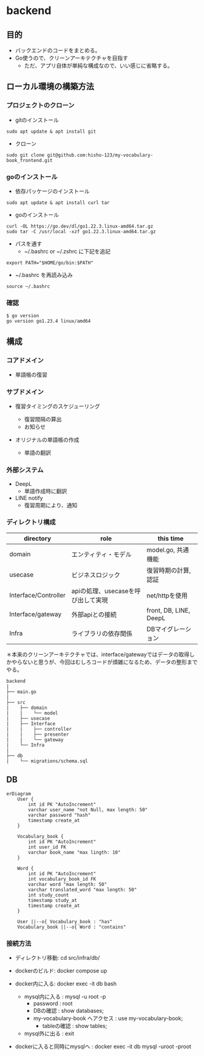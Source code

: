 # backend

## 目的

- バックエンドのコードをまとめる。
- Go使うので、クリーンアーキテクチャを目指す
  - ただ、アプリ自体が単純な構成なので、いい感じに省略する。


## ローカル環境の構築方法

### プロジェクトのクローン
- gitのインストール
```
sudo apt update & apt install git
```

- クローン
```
sudo git clone git@github.com:hisho-123/my-vocabulary-book_frontend.git
```

### goのインストール

- 依存パッケージのインストール
```
sudo apt update & apt install curl tar
```

- goのインストール
```
curl -OL https://go.dev/dl/go1.22.3.linux-amd64.tar.gz
sudo tar -C /usr/local -xzf go1.22.3.linux-amd64.tar.gz
```

- パスを通す
  - ~/.bashrc or ~/.zshrc に下記を追記
```
export PATH="$HOME/go/bin:$PATH"
```

- ~/.bashrc を再読み込み
```
source ~/.bashrc
```

### 確認
```
$ go version
go version go1.23.4 linux/amd64
```


## 構成

### コアドメイン

- 単語帳の復習

### サブドメイン

- 復習タイミングのスケジューリング
  - 復習間隔の算出
  - お知らせ

- オリジナルの単語帳の作成
  - 単語の翻訳

### 外部システム

- DeepL
  - 単語作成時に翻訳
- LINE notify
  - 復習周期により、通知

### ディレクトリ構成

| directory            | role                                      | this time          |
| ---                  | ---                                       | ---                |
| domain               | エンティティ・モデル                        | model.go, 共通機能  |
| usecase              | ビジネスロジック                            | 復習時期の計算, 認証 |
| Interface/Controller | apiの処理、usecaseを呼び出して実現           | net/httpを使用      |
| Interface/gateway    | 外部apiとの接続                             | front, DB, LINE, DeepL    |
| Infra                | ライブラリの依存関係                         | DBマイグレーション  |

＊本来のクリーンアーキテクチャでは、interface/gatewayではデータの取得しかやらないと思うが、今回はむしろコードが煩雑になるため、データの整形までやる。

```
backend
|
├── main.go
|
├── src
|    ├── domain
|    |    └── model
|    ├── usecase
|    ├── Interface
|    |    ├── controller
|    |    ├── presenter
|    |    └── gateway
|    └── Infra
|
├── db
|    └── migrations/schema.sql
```

## DB

```mermaid
erDiagram
    User {
        int id PK "AutoIncrement"
        varchar user_name "not Null, max length: 50"
        varchar password "hash"
        timestamp create_at
    }

    Vocabulary_book {
        int id PK "AutoIncrement"
        int user_id FK
        varchar book_name "max lingth: 10"
    }

    Word {
        int id PK "AutoIncrement"
        int vocabulary_book_id FK
        varchar word "max length: 50"
        varchar translated_word "max length: 50"
        int study_count
        timestamp study_at
        timestamp create_at
    }

    User ||--o{ Vocabulary_book : "has"
    Vocabulary_book ||--o{ Word : "contains"
```

### 接続方法

- ディレクトリ移動: cd src/infra/db/
- dockerのビルド: docker compose up
- docker内に入る: docker exec -it db bash
  - mysql内に入る : mysql -u root -p
    - password                     : root
    - DBの確認                      : show databases;
    - my-vocabulary-book へアクセス : use my-vocabulary-book;
      - tableの確認                 : show tables;
  - mysql外に出る : exit

- dockerに入ると同時にmysqlへ : docker exec -it db mysql -uroot -proot
